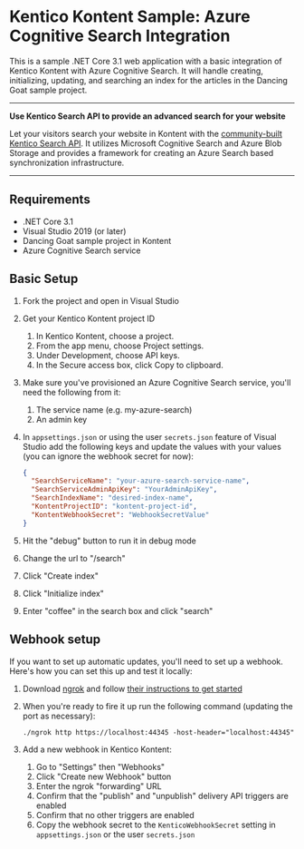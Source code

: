 # Kentico Kontent Sample: Azure Cognitive Search Integration

This is a sample .NET Core 3.1 web application with a basic integration of Kentico Kontent with Azure Cognitive Search. It will handle creating, initializing, updating, and searching an index for the articles in the Dancing Goat sample project.

---
**Use Kentico Search API to provide an advanced search for your website**

Let your visitors search your website in Kontent with the [community-built Kentico Search API](https://github.com/xantari/Kentico.Search.Api). It utilizes Microsoft Cognitive Search and Azure Blob Storage and provides a framework for creating an Azure Search based synchronization infrastructure.

---

## Requirements

* .NET Core 3.1
* Visual Studio 2019 (or later)
* Dancing Goat sample project in Kontent
* Azure Cognitive Search service

## Basic Setup

1. Fork the project and open in Visual Studio
1. Get your Kentico Kontent project ID
    1. In Kentico Kontent, choose a project.
    1. From the app menu, choose Project settings.
    1. Under Development, choose API keys.
    1. In the Secure access box, click Copy to clipboard.
1. Make sure you've provisioned an Azure Cognitive Search service, you'll need the following from it:
    1. The service name (e.g. my-azure-search)
    1. An admin key
1. In `appsettings.json` or using the user `secrets.json` feature of Visual Studio add the following keys and update the values with your values (you can ignore the webhook secret for now):

    ```json
    {
      "SearchServiceName": "your-azure-search-service-name",
      "SearchServiceAdminApiKey": "YourAdminApiKey",
      "SearchIndexName": "desired-index-name",
      "KontentProjectID": "kontent-project-id",
      "KontentWebhookSecret": "WebhookSecretValue"
    }
    ```

1. Hit the "debug" button to run it in debug mode
1. Change the url to "/search"
1. Click "Create index"
1. Click "Initialize index"
1. Enter "coffee" in the search box and click "search"

## Webhook setup

If you want to set up automatic updates, you'll need to set up a webhook. Here's how you can set this up and test it locally:

1. Download [ngrok](https://ngrok.com/) and follow [their instructions to get started](https://dashboard.ngrok.com/get-started)
1. When you're ready to fire it up run the following command (updating the port as necessary):

    ```console
    ./ngrok http https://localhost:44345 -host-header="localhost:44345"
    ```

1. Add a new webhook in Kentico Kontent:
    1. Go to "Settings" then "Webhooks"
    1. Click "Create new Webhook" button
    1. Enter the ngrok "forwarding" URL
    1. Confirm that the "publish" and "unpublish" delivery API triggers are enabled
    1. Confirm that no other triggers are enabled
    1. Copy the webhook secret to the `KenticoWebhookSecret` setting in `appsettings.json` or the user `secrets.json`

